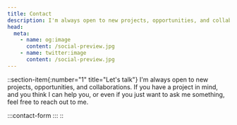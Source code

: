 ```yaml
---
title: Contact
description: I'm always open to new projects, opportunities, and collaborations. If you have a project in mind, and you think I can help you, or even if you just want to ask me something, feel free to reach out to me.
head:
  meta:
    - name: og:image
      content: /social-preview.jpg
    - name: twitter:image
      content: /social-preview.jpg
---
```


::section-item{:number="1" title="Let's talk"}
I'm always open to new projects, opportunities, and collaborations. If you have a project in mind,
and you think I can help you, or even if you just want to ask me something, feel free to reach out to me.

  :::contact-form
  :::
::
